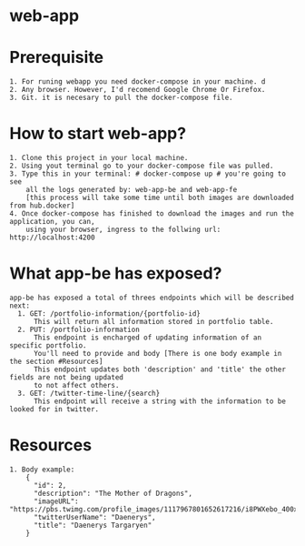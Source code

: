 # web-app

# Prerequisite
    1. For runing webapp you need docker-compose in your machine. d
    2. Any browser. However, I'd recomend Google Chrome Or Firefox.
    3. Git. it is necesary to pull the docker-compose file.

# How to start web-app?
    1. Clone this project in your local machine.
    2. Using yout terminal go to your docker-compose file was pulled.
    3. Type this in your terminal: # docker-compose up # you're going to see 
        all the logs generated by: web-app-be and web-app-fe 
        [this process will take some time until both images are downloaded from hub.docker]
    4. Once docker-compose has finished to download the images and run the application, you can,
        using your browser, ingress to the follwing url: http://localhost:4200


# What app-be has exposed?
    app-be has exposed a total of threes endpoints which will be described next:
      1. GET: /portfolio-information/{portfolio-id}
          This will return all information stored in portfolio table.
      2. PUT: /portfolio-information
          This endpoint is encharged of updating information of an specific portfolio.
          You'll need to provide and body [There is one body example in the section #Resources]
          This endpoint updates both 'description' and 'title' the other fields are not being updated
          to not affect others.
      3. GET: /twitter-time-line/{search}
          This endpoint will receive a string with the information to be looked for in twitter.


# Resources
    1. Body example:
        {
          "id": 2,
          "description": "The Mother of Dragons",
          "imageURL": "https://pbs.twimg.com/profile_images/1117967801652617216/i8PWXebo_400x400.jpg",
          "twitterUserName": "Daenerys",
          "title": "Daenerys Targaryen"
        }
    

